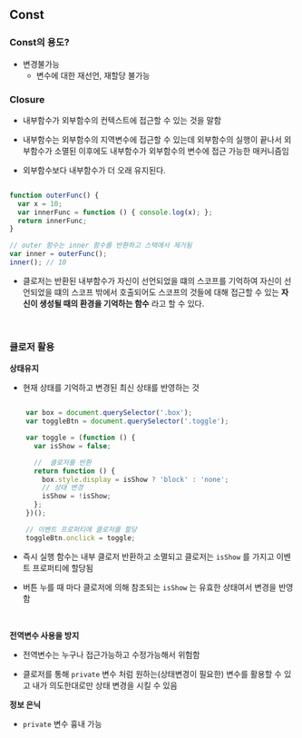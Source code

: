 


## Const

### Const의 용도?

- 변경불가능
	- 변수에 대한 재선언, 재할당 불가능


### Closure

- 내부함수가 외부함수의 컨텍스트에 접근할 수 있는 것을 말함

- 내부함수는 외부함수의 지역변수에 접근할 수 있는데 외부함수의 실행이 끝나서 외부함수가 소멸된 이후에도 내부함수가 외부함수의 변수에 접근 가능한 매커니즘임

- 외부함수보다 내부함수가 더 오래 유지된다.

```javascript

function outerFunc() {
  var x = 10;
  var innerFunc = function () { console.log(x); };
  return innerFunc;
}

// outer 함수는 inner 함수를 반환하고 스택에서 제거됨
var inner = outerFunc();
inner(); // 10

```
 
- 클로저는 반환된 내부함수가 자신이 선언되었을 떄의 스코프를 기억하여 자신이 선언되었을 떄의 스코프 밖에서 호출되어도 스코프의 것들에 대해 접근할 수 있는
**자신이 생성될 때의 환경을 기억하는 함수** 라고 할 수 있다.

<br>

### 클로저 활용

**상태유지**

- 현재 상태를 기억하고 변경된 최신 상태를 반영하는 것


```javascript

    var box = document.querySelector('.box');
    var toggleBtn = document.querySelector('.toggle');

    var toggle = (function () {
      var isShow = false;

      //  클로저를 반환
      return function () {
        box.style.display = isShow ? 'block' : 'none';
        // 상태 변경
        isShow = !isShow;
      };
    })();

    // 이벤트 프로퍼티에 클로저를 할당
    toggleBtn.onclick = toggle;

```

- 즉시 실행 함수는 내부 클로저 반환하고 소멸되고 클로저는 `isShow` 를 가지고 이벤트 프로퍼티에 할당됨

- 버튼 누를 때 마다 클로저에 의해 참조되는 `isShow` 는 유효한 상태여서 변경을 반영함

<br>

**전역변수 사용을 방지**

- 전역변수는 누구나 접근가능하고 수정가능해서 위험함

- 클로저를 통해 `private` 변수 처럼 원하는(상태변경이 필요한) 변수를 활용할 수 있고 내가 의도한대로만 상태 변경을 시킬 수 있음


**정보 은닉**

- `private` 변수 흉내 가능

<br>





